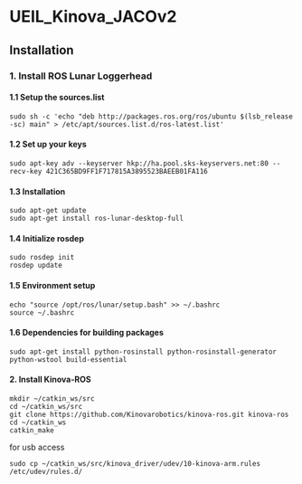 # UEIL_Kinova_JACOv2

## Installation 

### 1. Install ROS Lunar Loggerhead

#### 1.1 Setup the sources.list

```
sudo sh -c 'echo "deb http://packages.ros.org/ros/ubuntu $(lsb_release -sc) main" > /etc/apt/sources.list.d/ros-latest.list'
```

#### 1.2 Set up your keys

```
sudo apt-key adv --keyserver hkp://ha.pool.sks-keyservers.net:80 --recv-key 421C365BD9FF1F717815A3895523BAEEB01FA116
```

#### 1.3 Installation

```
sudo apt-get update
sudo apt-get install ros-lunar-desktop-full
```

#### 1.4 Initialize rosdep

```
sudo rosdep init
rosdep update
```

#### 1.5 Environment setup

```
echo "source /opt/ros/lunar/setup.bash" >> ~/.bashrc
source ~/.bashrc
```

#### 1.6 Dependencies for building packages

```
sudo apt-get install python-rosinstall python-rosinstall-generator python-wstool build-essential
```

#### 2. Install Kinova-ROS

```
mkdir ~/catkin_ws/src
cd ~/catkin_ws/src
git clone https://github.com/Kinovarobotics/kinova-ros.git kinova-ros
cd ~/catkin_ws
catkin_make
```

for usb access

```
sudo cp ~/catkin_ws/src/kinova_driver/udev/10-kinova-arm.rules /etc/udev/rules.d/
```



